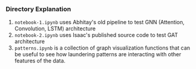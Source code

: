 ### Directory Explanation

1. `notebook-1.ipynb` uses Abhitay's old pipeline to test GNN (Attention, Convolution, LSTM) architecture
2. `notebook-2.ipynb` uses Isaac's published source code to test GAT architecture
3. `patterns.ipynb` is a collection of graph visualization functions that can be useful to see how laundering patterns are interacting with other features of the data.